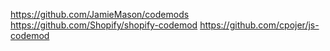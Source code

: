 https://github.com/JamieMason/codemods
https://github.com/Shopify/shopify-codemod
https://github.com/cpojer/js-codemod
